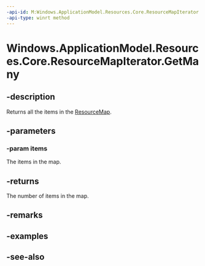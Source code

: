 ```yaml
---
-api-id: M:Windows.ApplicationModel.Resources.Core.ResourceMapIterator.GetMany(Windows.Foundation.Collections.IKeyValuePair{System.String,Windows.ApplicationModel.Resources.Core.NamedResource}[])
-api-type: winrt method
---
```


<!-- Method syntax
public uint GetMany(Windows.Foundation.Collections.IKeyValuePair<System.String, Windows.ApplicationModel.Resources.Core.NamedResource>[] items)
-->

# Windows.ApplicationModel.Resources.Core.ResourceMapIterator.GetMany

## -description
Returns all the items in the [ResourceMap](resourcemap.md).

## -parameters
### -param items
The items in the map.

## -returns
The number of items in the map.

## -remarks

## -examples

## -see-also
